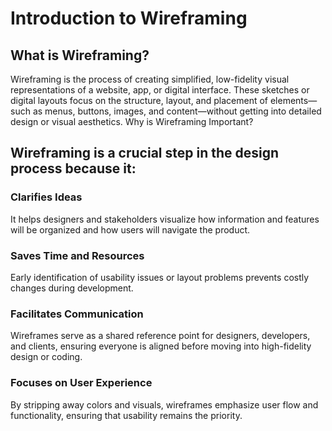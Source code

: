 # Introduction to Wireframing
## What is Wireframing?
Wireframing is the process of creating simplified, low-fidelity visual representations of a website, app, or digital interface. These sketches or digital layouts focus on the structure, layout, and placement of elements—such as menus, buttons, images, and content—without getting into detailed design or visual aesthetics.
Why is Wireframing Important?

## Wireframing is a crucial step in the design process because it:
### Clarifies Ideas
It helps designers and stakeholders visualize how information and features will be organized and how users will navigate the product.
### Saves Time and Resources
Early identification of usability issues or layout problems prevents costly changes during development.
### Facilitates Communication
Wireframes serve as a shared reference point for designers, developers, and clients, ensuring everyone is aligned before moving into high-fidelity design or coding.
### Focuses on User Experience
By stripping away colors and visuals, wireframes emphasize user flow and functionality, ensuring that usability remains the priority.
